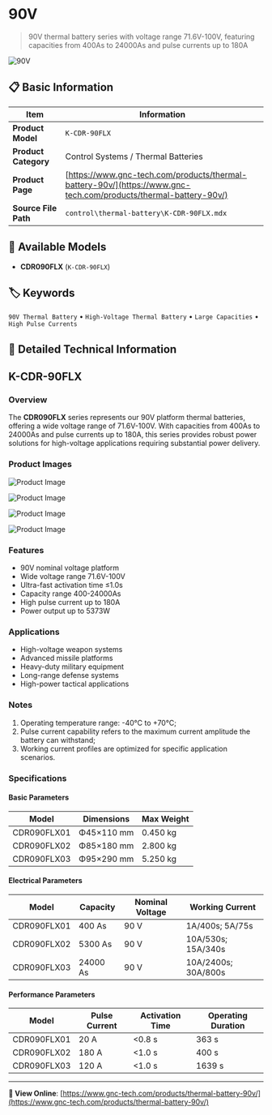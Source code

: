 # 90V

> 90V thermal battery series with voltage range 71.6V-100V, featuring capacities from 400As to 24000As and pulse currents up to 180A

![90V](https://www.gnc-tech.com/images/products/control/thermal-battery/K-CDR-90FLX/K-CDR-90FLX.webp)

## 📋 Basic Information

| Item | Information |
|------|------|
| **Product Model** | `K-CDR-90FLX` |
| **Product Category** | Control Systems / Thermal Batteries |
| **Product Page** | [https://www.gnc-tech.com/products/thermal-battery-90v/](https://www.gnc-tech.com/products/thermal-battery-90v/) |
| **Source File Path** | `control\thermal-battery\K-CDR-90FLX.mdx` |

## 🔧 Available Models

- **CDR090FLX** (`K-CDR-90FLX`)

## 🏷️ Keywords

`90V Thermal Battery` • `High-Voltage Thermal Battery` • `Large Capacities` • `High Pulse Currents`

## 📖 Detailed Technical Information

## K-CDR-90FLX

### Overview

The **CDR090FLX** series represents our 90V platform thermal batteries, offering a wide voltage range of 71.6V-100V. With capacities from 400As to 24000As and pulse currents up to 180A, this series provides robust power solutions for high-voltage applications requiring substantial power delivery.

### Product Images

![Product Image](https://www.gnc-tech.com/products/control/thermal-battery/K-CDR-90FLX/K-CDR-90FLX-Slide-01.webp)

![Product Image](https://www.gnc-tech.com/products/control/thermal-battery/K-CDR-90FLX/K-CDR-90FLX-Slide-02.webp)

![Product Image](https://www.gnc-tech.com/products/control/thermal-battery/K-CDR-90FLX/K-CDR-90FLX-Slide-03.webp)

![Product Image](https://www.gnc-tech.com/products/control/thermal-battery/K-CDR-90FLX/K-CDR-90FLX-Slide-04.webp)

### Features

- 90V nominal voltage platform
- Wide voltage range 71.6V-100V
- Ultra-fast activation time ≤1.0s
- Capacity range 400-24000As
- High pulse current up to 180A
- Power output up to 5373W

### Applications

- High-voltage weapon systems
- Advanced missile platforms
- Heavy-duty military equipment
- Long-range defense systems
- High-power tactical applications

### Notes

1. Operating temperature range: -40°C to +70°C;
2. Pulse current capability refers to the maximum current amplitude the battery can withstand;
3. Working current profiles are optimized for specific application scenarios.

### Specifications

#### Basic Parameters
  
| Model | Dimensions | Max Weight |
| --- | --- | --- |
| CDR090FLX01 | Φ45×110 mm | 0.450 kg |
| CDR090FLX02 | Φ85×180 mm | 2.800 kg |
| CDR090FLX03 | Φ95×290 mm | 5.250 kg |
#### Electrical Parameters
  
| Model | Capacity | Nominal Voltage | Working Current |
| --- | --- | --- | --- |
| CDR090FLX01 | 400 As | 90 V | 1A/400s; 5A/75s |
| CDR090FLX02 | 5300 As | 90 V | 10A/530s; 15A/340s |
| CDR090FLX03 | 24000 As | 90 V | 10A/2400s; 30A/800s |
#### Performance Parameters
  
| Model | Pulse Current | Activation Time | Operating Duration |
| --- | --- | --- | --- |
| CDR090FLX01 | 20 A | <0.8 s | 363 s |
| CDR090FLX02 | 180 A | <1.0 s | 400 s |
| CDR090FLX03 | 120 A | <1.0 s | 1639 s |
---

**🔗 View Online**: [https://www.gnc-tech.com/products/thermal-battery-90v/](https://www.gnc-tech.com/products/thermal-battery-90v/)
